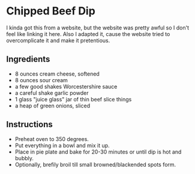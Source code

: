 # Chipped Beef Dip
I kinda got this from a website, but the website was pretty awful so I don't feel like linking it here. Also I adapted it, cause the website tried to overcomplicate it and make it pretentious.

## Ingredients
- 8 ounces cream cheese, softened
- 8 ounces sour cream
- a few good shakes Worcestershire sauce
- a careful shake garlic powder
- 1 glass "juice glass" jar of thin beef slice things
- a heap of green onions, sliced

## Instructions
- Preheat oven to 350 degrees.
- Put everything in a bowl and mix it up.
- Place in pie plate and bake for 20-30 minutes or until dip is hot and bubbly.
- Optionally, brefily broil till small browned/blackended spots form.